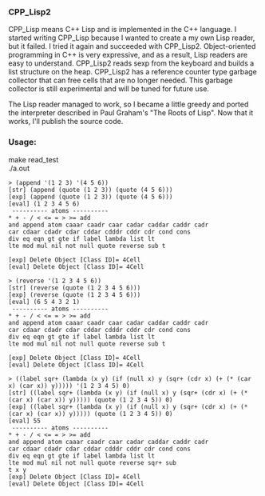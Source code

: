 ### CPP_Lisp2

CPP_Lisp means C++ Lisp and is implemented in the C++ language.
I started writing CPP_Lisp because I wanted to create a my own Lisp reader, but it failed.
I tried it again and succeeded with CPP_Lisp2.
Object-oriented programming in C++ is very expressive, and as a result, Lisp readers are easy to understand.
CPP_Lisp2 reads sexp from the keyboard and builds a list structure on the heap.
CPP_Lisp2 has a reference counter type garbage collector that can free cells that are no longer needed.
This garbage collector is still experimental and will be tuned for future use.

The Lisp reader managed to work, so I became a little greedy and ported the interpreter described in Paul Graham's "The Roots of Lisp".
Now that it works, I'll publish the source code.

### Usage:
make read_test  
./a.out  
```
> (append '(1 2 3) '(4 5 6))  
[str] (append (quote (1 2 3)) (quote (4 5 6)))  
[exp] (append (quote (1 2 3)) (quote (4 5 6)))  
[eval] (1 2 3 4 5 6)  
 ---------- atoms ----------  
* + - / < <= = > >= add  
and append atom caaar caadr caar cadar caddar caddr cadr  
car cdaar cdadr cdar cddar cdddr cddr cdr cond cons  
div eq eqn gt gte if label lambda list lt  
lte mod mul nil not null quote reverse sub t  

[exp] Delete Object [Class ID]= 4Cell  
[eval] Delete Object [Class ID]= 4Cell  

> (reverse '(1 2 3 4 5 6))  
[str] (reverse (quote (1 2 3 4 5 6)))  
[exp] (reverse (quote (1 2 3 4 5 6)))  
[eval] (6 5 4 3 2 1)  
 ---------- atoms ----------  
* + - / < <= = > >= add  
and append atom caaar caadr caar cadar caddar caddr cadr  
car cdaar cdadr cdar cddar cdddr cddr cdr cond cons  
div eq eqn gt gte if label lambda list lt  
lte mod mul nil not null quote reverse sub t  

[exp] Delete Object [Class ID]= 4Cell  
[eval] Delete Object [Class ID]= 4Cell  

> ((label sqr+ (lambda (x y) (if (null x) y (sqr+ (cdr x) (+ (* (car x) (car x)) y))))) '(1 2 3 4 5) 0)  
[str] ((label sqr+ (lambda (x y) (if (null x) y (sqr+ (cdr x) (+ (* (car x) (car x)) y))))) (quote (1 2 3 4 5)) 0)  
[exp] ((label sqr+ (lambda (x y) (if (null x) y (sqr+ (cdr x) (+ (* (car x) (car x)) y))))) (quote (1 2 3 4 5)) 0)  
[eval] 55  
 ---------- atoms ----------  
* + - / < <= = > >= add  
and append atom caaar caadr caar cadar caddar caddr cadr  
car cdaar cdadr cdar cddar cdddr cddr cdr cond cons  
div eq eqn gt gte if label lambda list lt  
lte mod mul nil not null quote reverse sqr+ sub  
t x y  
[exp] Delete Object [Class ID]= 4Cell  
[eval] Delete Object [Class ID]= 4Cell  
```
